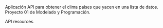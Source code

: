 Aplicación API para obtener el clima países que yacen en una lista de datos. 
Proyecto 01 de Modelado y Programación. 

API resources. 
